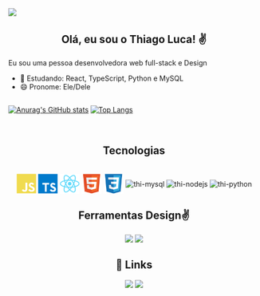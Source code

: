 <img src="https://user-images.githubusercontent.com/102265141/251149250-5a10a1ee-1d42-4cf8-b62c-e275d5bbc942.png"/>
<h2 align="center">Olá, eu sou o Thiago Luca! ✌️</h2>

Eu sou uma pessoa desenvolvedora web full-stack e Design
- 🌱 Estudando: React, TypeScript, Python e MySQL
- 😄 Pronome: Ele/Dele

## 

[![Anurag's GitHub stats](https://github-readme-stats.vercel.app/api?username=thiago123luca&theme=react&show_icons=true)](https://github.com/anuraghazra/github-readme-stats)
[![Top Langs](https://github-readme-stats.vercel.app/api/top-langs/?username=thiago123luca&layout=compact&langs_count=20&theme=react)](https://github.com/anuraghazra/github-readme-stats)


<br/>
<h2 align="center">Tecnologias</h2>
<div align="center" style="display: inline_block"><br>
  <img align="center" alt="thi-Js"  width="40" src="https://raw.githubusercontent.com/devicons/devicon/master/icons/javascript/javascript-plain.svg">
  <img align="center" alt="thi-Ts"  width="40" src="https://raw.githubusercontent.com/devicons/devicon/master/icons/typescript/typescript-plain.svg">
  <img align="center" alt="thi-React" width="40" src="https://raw.githubusercontent.com/devicons/devicon/master/icons/react/react-original.svg">
  <img align="center" alt="thi-HTML" width="40" src="https://raw.githubusercontent.com/devicons/devicon/master/icons/html5/html5-original.svg">
  <img align="center" alt="thi-CSS"  width="40" src="https://raw.githubusercontent.com/devicons/devicon/master/icons/css3/css3-original.svg">
  <img align="center" alt="thi-mysql"  width="40" src="https://cdn.jsdelivr.net/gh/devicons/devicon/icons/mysql/mysql-original.svg">
  <img align="center" alt="thi-nodejs"  width="40" src="https://cdn.jsdelivr.net/gh/devicons/devicon/icons/nodejs/nodejs-original.svg" />
  <img align="center" alt="thi-python"  width="40" src="https://cdn.jsdelivr.net/gh/devicons/devicon/icons/python/python-original.svg" />      
</div>
 
 ##
 

<h2 align="center">Ferramentas Design✌️</h2>
<div align="center">
<img width="40" src="https://cdn.jsdelivr.net/gh/devicons/devicon/icons/photoshop/photoshop-plain.svg" />   
<img width="40" src="https://cdn.jsdelivr.net/gh/devicons/devicon/icons/illustrator/illustrator-plain.svg" />         
</div>
 
 
 

## <h2 align="center"> 🔗 Links</h2>
<div align="center">
 <a href = "mailto:thiago123luca@gmail.com"><img src="https://img.shields.io/badge/Gmail-D14836?style=for-the-badge&logo=gmail&logoColor=white" target="_blank"></a>
  <a href="https://www.linkedin.com/in/thiago-luca-machado/" target="_blank"><img src="https://img.shields.io/badge/-LinkedIn-%230077B5?style=for-the-badge&logo=linkedin&logoColor=white" target="_blank"></a> 
</div>
